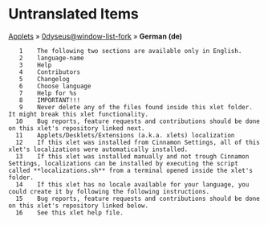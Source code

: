 # Untranslated Items
[Applets](../../../README.md) &#187; [0dyseus@window-list-fork](../README.md) &#187; **German (de)**

       1	The following two sections are available only in English.
       2	language-name
       3	Help
       4	Contributors
       5	Changelog
       6	Choose language
       7	Help for %s
       8	IMPORTANT!!!
       9	Never delete any of the files found inside this xlet folder. It might break this xlet functionality.
      10	Bug reports, feature requests and contributions should be done on this xlet's repository linked next.
      11	Applets/Desklets/Extensions (a.k.a. xlets) localization
      12	If this xlet was installed from Cinnamon Settings, all of this xlet's localizations were automatically installed.
      13	If this xlet was installed manually and not trough Cinnamon Settings, localizations can be installed by executing the script called **localizations.sh** from a terminal opened inside the xlet's folder.
      14	If this xlet has no locale available for your language, you could create it by following the following instructions.
      15	Bug reports, feature requests and contributions should be done on this xlet's repository linked below.
      16	See this xlet help file.

